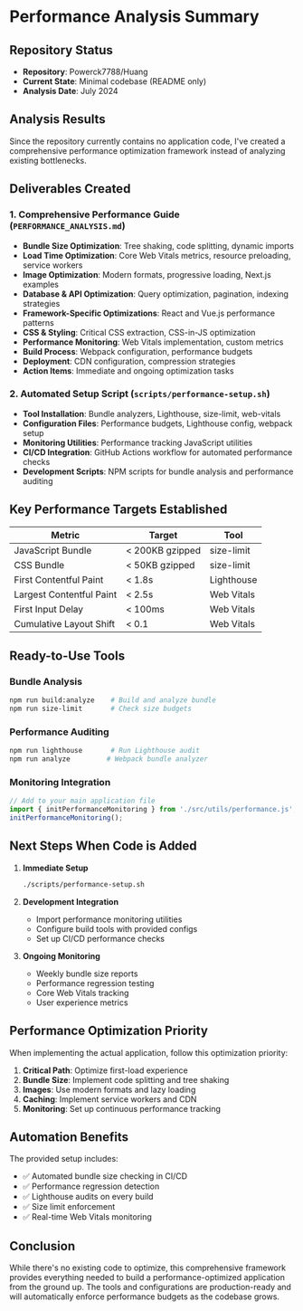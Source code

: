 # Performance Analysis Summary

## Repository Status
- **Repository**: Powerck7788/Huang
- **Current State**: Minimal codebase (README only)
- **Analysis Date**: July 2024

## Analysis Results

Since the repository currently contains no application code, I've created a comprehensive performance optimization framework instead of analyzing existing bottlenecks.

## Deliverables Created

### 1. Comprehensive Performance Guide (`PERFORMANCE_ANALYSIS.md`)
- **Bundle Size Optimization**: Tree shaking, code splitting, dynamic imports
- **Load Time Optimization**: Core Web Vitals metrics, resource preloading, service workers
- **Image Optimization**: Modern formats, progressive loading, Next.js examples
- **Database & API Optimization**: Query optimization, pagination, indexing strategies
- **Framework-Specific Optimizations**: React and Vue.js performance patterns
- **CSS & Styling**: Critical CSS extraction, CSS-in-JS optimization
- **Performance Monitoring**: Web Vitals implementation, custom metrics
- **Build Process**: Webpack configuration, performance budgets
- **Deployment**: CDN configuration, compression strategies
- **Action Items**: Immediate and ongoing optimization tasks

### 2. Automated Setup Script (`scripts/performance-setup.sh`)
- **Tool Installation**: Bundle analyzers, Lighthouse, size-limit, web-vitals
- **Configuration Files**: Performance budgets, Lighthouse config, webpack setup
- **Monitoring Utilities**: Performance tracking JavaScript utilities
- **CI/CD Integration**: GitHub Actions workflow for automated performance checks
- **Development Scripts**: NPM scripts for bundle analysis and performance auditing

## Key Performance Targets Established

| Metric | Target | Tool |
|--------|---------|------|
| JavaScript Bundle | < 200KB gzipped | size-limit |
| CSS Bundle | < 50KB gzipped | size-limit |
| First Contentful Paint | < 1.8s | Lighthouse |
| Largest Contentful Paint | < 2.5s | Web Vitals |
| First Input Delay | < 100ms | Web Vitals |
| Cumulative Layout Shift | < 0.1 | Web Vitals |

## Ready-to-Use Tools

### Bundle Analysis
```bash
npm run build:analyze    # Build and analyze bundle
npm run size-limit       # Check size budgets
```

### Performance Auditing
```bash
npm run lighthouse       # Run Lighthouse audit
npm run analyze         # Webpack bundle analyzer
```

### Monitoring Integration
```javascript
// Add to your main application file
import { initPerformanceMonitoring } from './src/utils/performance.js';
initPerformanceMonitoring();
```

## Next Steps When Code is Added

1. **Immediate Setup**
   ```bash
   ./scripts/performance-setup.sh
   ```

2. **Development Integration**
   - Import performance monitoring utilities
   - Configure build tools with provided configs
   - Set up CI/CD performance checks

3. **Ongoing Monitoring**
   - Weekly bundle size reports
   - Performance regression testing
   - Core Web Vitals tracking
   - User experience metrics

## Performance Optimization Priority

When implementing the actual application, follow this optimization priority:

1. **Critical Path**: Optimize first-load experience
2. **Bundle Size**: Implement code splitting and tree shaking
3. **Images**: Use modern formats and lazy loading
4. **Caching**: Implement service workers and CDN
5. **Monitoring**: Set up continuous performance tracking

## Automation Benefits

The provided setup includes:
- ✅ Automated bundle size checking in CI/CD
- ✅ Performance regression detection
- ✅ Lighthouse audits on every build
- ✅ Size limit enforcement
- ✅ Real-time Web Vitals monitoring

## Conclusion

While there's no existing code to optimize, this comprehensive framework provides everything needed to build a performance-optimized application from the ground up. The tools and configurations are production-ready and will automatically enforce performance budgets as the codebase grows.